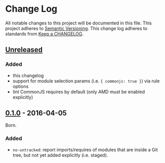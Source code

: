 # Change Log
All notable changes to this project will be documented in this file.
This project adheres to [Semantic Versioning](http://semver.org/).
This change log adheres to standards from [Keep a CHANGELOG](http://keepachangelog.com).

## [Unreleased]
### Added
- this changelog
- support for module selection params (i.e. `{ commonjs: true }`) via rule options
- lint CommonJS requires by default (only AMD must be enabled explicitly)

## [0.1.0] - 2016-04-05
Born.

### Added
- `no-untracked`: report imports/requires of modules that are inside a Git tree,
  but not yet added explicitly (i.e. staged).


[`import/cache` setting]: ./README.md#importcache

[Unreleased]: https://github.com/benmosher/eslint-plugin-import/compare/v0.1.0...HEAD
[0.1.0]: https://github.com/benmosher/eslint-plugin-import/compare/...v0.1.0
